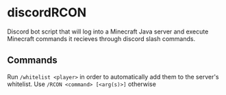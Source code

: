 # discordRCON
Discord bot script that will log into a Minecraft Java server and execute Minecraft commands it recieves through discord slash commands.

## Commands

Run `/whitelist <player>` in order to automatically add them to the server's whitelist. Use `/RCON <command> [<arg(s)>]` otherwise
